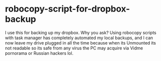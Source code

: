# robocopy-script-for-dropbox-backup
I use this for backing up my dropbox. Why you ask? Using robocopy scripts with task manager has completely automated my local backups, 
and I can now leave my drive plugged in all the time because when its Unmounted its not readable so its safe from any virus the PC 
may acquire via Vidme pornorama or Russian hackers lol.

